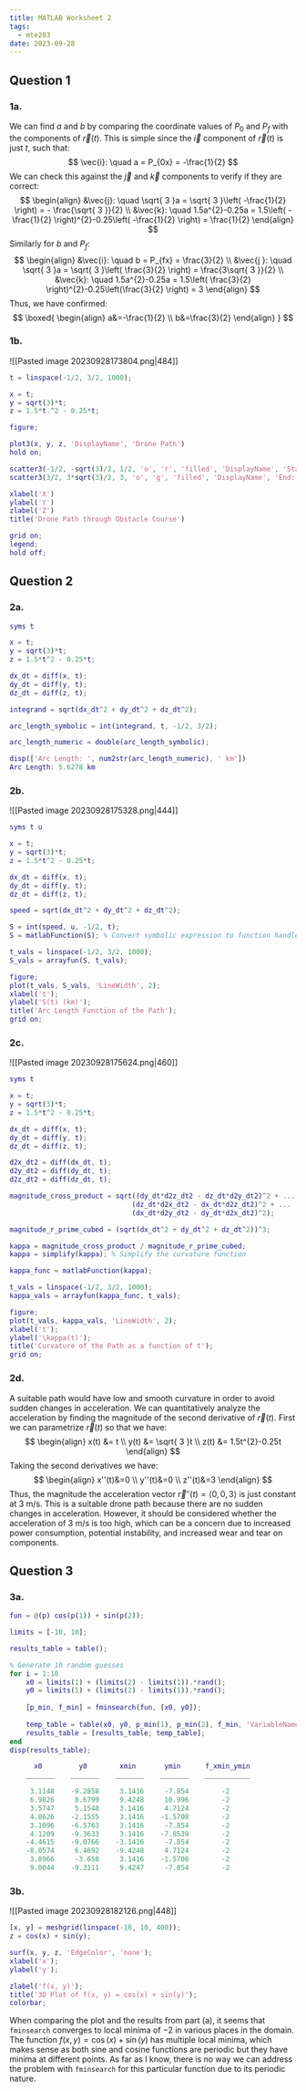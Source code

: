 ```yaml
---
title: MATLAB Worksheet 2
tags:
  - mte203
date: 2023-09-28
---
```

## Question 1
### 1a.
We can find $a$ and $b$ by comparing the coordinate values of $P_{0}$ and $P_{f}$ with the components of $\vec{r}(t)$. This is simple since the $\vec{i}$ component of $\vec{r}(t)$ is just $t$, such that:
$$
\vec{i}: \quad a = P_{0x} = -\frac{1}{2}
$$
We can check this against the $\vec{j}$ and $\vec{k}$ components to verify if they are correct:
$$
\begin{align}
&\vec{j}: \quad \sqrt{ 3 }a = \sqrt{ 3 }\left( -\frac{1}{2} \right) = - \frac{\sqrt{ 3 }}{2} \\
&\vec{k}: \quad 1.5a^{2}-0.25a = 1.5\left( -\frac{1}{2} \right)^{2}-0.25\left( -\frac{1}{2} \right) = \frac{1}{2}
\end{align}
$$
Similarly for $b$ and $P_{f}$:
$$
\begin{align}
&\vec{i}: \quad b = P_{fx} = \frac{3}{2} \\
&\vec{j }: \quad \sqrt{ 3 }a = \sqrt{ 3 }\left( \frac{3}{2} \right) =  \frac{3\sqrt{ 3 }}{2} \\
&\vec{k}: \quad 1.5a^{2}-0.25a = 1.5\left( \frac{3}{2} \right)^{2}-0.25\left(\frac{3}{2} \right) = 3
\end{align}
$$
Thus, we have confirmed:
$$
\boxed{
\begin{align}
a&=-\frac{1}{2} \\
b&=\frac{3}{2}
\end{align}
}
$$
### 1b.
![[Pasted image 20230928173804.png|484]]
```matlab
t = linspace(-1/2, 3/2, 1000);

x = t;
y = sqrt(3)*t;
z = 1.5*t.^2 - 0.25*t;

figure;

plot3(x, y, z, 'DisplayName', 'Drone Path')
hold on;

scatter3(-1/2, -sqrt(3)/2, 1/2, 'o', 'r', 'filled', 'DisplayName', 'Start: P_0')
scatter3(3/2, 3*sqrt(3)/2, 3, 'o', 'g', 'filled', 'DisplayName', 'End: P_f')

xlabel('X')
ylabel('Y')
zlabel('Z')
title('Drone Path through Obstacle Course')

grid on;
legend;
hold off;
```

## Question 2
### 2a.
```matlab
syms t

x = t;
y = sqrt(3)*t;
z = 1.5*t^2 - 0.25*t;

dx_dt = diff(x, t);
dy_dt = diff(y, t);
dz_dt = diff(z, t);

integrand = sqrt(dx_dt^2 + dy_dt^2 + dz_dt^2);

arc_length_symbolic = int(integrand, t, -1/2, 3/2);

arc_length_numeric = double(arc_length_symbolic);

disp(['Arc Length: ', num2str(arc_length_numeric), ' km'])
Arc Length: 5.6278 km
```

### 2b.
![[Pasted image 20230928175328.png|444]]

```matlab
syms t u

x = t;
y = sqrt(3)*t;
z = 1.5*t^2 - 0.25*t;

dx_dt = diff(x, t);
dy_dt = diff(y, t);
dz_dt = diff(z, t);

speed = sqrt(dx_dt^2 + dy_dt^2 + dz_dt^2);

S = int(speed, u, -1/2, t);
S = matlabFunction(S); % Convert symbolic expression to function handle

t_vals = linspace(-1/2, 3/2, 1000);
S_vals = arrayfun(S, t_vals);

figure;
plot(t_vals, S_vals, 'LineWidth', 2);
xlabel('t');
ylabel('S(t) (km)');
title('Arc Length Function of the Path');
grid on;
```

### 2c.
![[Pasted image 20230928175624.png|460]]

```matlab
syms t

x = t;
y = sqrt(3)*t;
z = 1.5*t^2 - 0.25*t;

dx_dt = diff(x, t);
dy_dt = diff(y, t);
dz_dt = diff(z, t);

d2x_dt2 = diff(dx_dt, t);
d2y_dt2 = diff(dy_dt, t);
d2z_dt2 = diff(dz_dt, t);

magnitude_cross_product = sqrt((dy_dt*d2z_dt2 - dz_dt*d2y_dt2)^2 + ...
                              (dz_dt*d2x_dt2 - dx_dt*d2z_dt2)^2 + ...
                              (dx_dt*d2y_dt2 - dy_dt*d2x_dt2)^2);

magnitude_r_prime_cubed = (sqrt(dx_dt^2 + dy_dt^2 + dz_dt^2))^3;

kappa = magnitude_cross_product / magnitude_r_prime_cubed;
kappa = simplify(kappa); % Simplify the curvature function

kappa_func = matlabFunction(kappa);

t_vals = linspace(-1/2, 3/2, 1000);
kappa_vals = arrayfun(kappa_func, t_vals);

figure;
plot(t_vals, kappa_vals, 'LineWidth', 2);
xlabel('t');
ylabel('\kappa(t)');
title('Curvature of the Path as a function of t');
grid on;
```

### 2d.
A suitable path would have low and smooth curvature in order to avoid sudden changes in acceleration. We can quantitatively analyze the acceleration by finding the magnitude of the second derivative of $\vec{r}(t)$. First we can parametrize $\vec{r}(t)$ so that we have:
$$
\begin{align}
x(t) &= t \\
y(t) &= \sqrt{ 3 }t \\
z(t) &= 1.5t^{2}-0.25t
\end{align}
$$
Taking the second derivatives we have:
$$
\begin{align}
x''(t)&=0 \\
y''(t)&=0 \\
z''(t)&=3
\end{align}
$$
Thus, the magnitude the acceleration vector $\vec{r}''(t) = \langle 0,0,3 \rangle$ is just constant at $3 \text{ m/s}$. This is a suitable drone path because there are no sudden changes in acceleration. However, it should be considered whether the acceleration of $3 \text{ m/s}$ is too high, which can be a concern due to increased power consumption, potential instability, and increased wear and tear on components.

## Question 3
### 3a.
```matlab
fun = @(p) cos(p(1)) + sin(p(2));

limits = [-10, 10];

results_table = table();

% Generate 10 random guesses
for i = 1:10
    x0 = limits(1) + (limits(2) - limits(1)).*rand();
    y0 = limits(1) + (limits(2) - limits(1)).*rand();
    
    [p_min, f_min] = fminsearch(fun, [x0, y0]);
    
    temp_table = table(x0, y0, p_min(1), p_min(2), f_min, 'VariableNames', {'x0', 'y0', 'xmin', 'ymin', 'f_xmin_ymin'});
    results_table = [results_table; temp_table];
end
disp(results_table);

      x0         y0        xmin       ymin      f_xmin_ymin
    _______    _______    _______    _______    ___________

     3.1148    -9.2858     3.1416     -7.854        -2     
     6.9826     8.6799     9.4248     10.996        -2     
     3.5747     5.1548     3.1416     4.7124        -2     
     4.8626    -2.1555     3.1416    -1.5708        -2     
     3.1096    -6.5763     3.1416     -7.854        -2     
     4.1209    -9.3633     3.1416    -7.8539        -2     
    -4.4615    -9.0766    -3.1416     -7.854        -2     
    -8.0574     6.4692    -9.4248     4.7124        -2     
     3.8966     -3.658     3.1416    -1.5708        -2     
     9.0044    -9.3111     9.4247     -7.854        -2  
```

### 3b.
![[Pasted image 20230928182126.png|448]]
```matlab
[x, y] = meshgrid(linspace(-10, 10, 400)); 
z = cos(x) + sin(y); 

surf(x, y, z, 'EdgeColor', 'none'); 
xlabel('x'); 
ylabel('y'); 

zlabel('f(x, y)');
title('3D Plot of f(x, y) = cos(x) + sin(y)'); 
colorbar;
```

When comparing the plot and the results from part (a), it seems that `fminsearch` converges to local minima of $-2$ in various places in the domain. The function $f(x,y) = \cos(x)+\sin(y)$ has multiple local minima, which makes sense as both sine and cosine functions are periodic but they have minima at different points. As far as I know, there is no way we can address the problem with `fminsearch` for this particular function due to its periodic nature.
